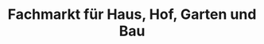 ---
title: "Fachmarkt für Haus, Hof, Garten und Bau"
url: /nobitz/fachmarkt-fuer-haus-hof-garten-und-bau/
shop: Garten-Center
---